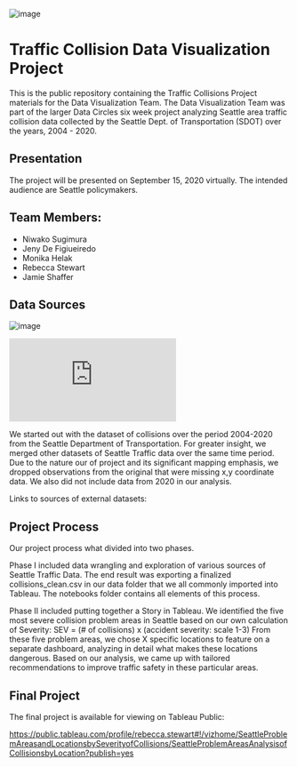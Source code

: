 
![image](https://user-images.githubusercontent.com/61078217/92278821-de522d80-eeaa-11ea-85b6-7c4586f23508.png)

# Traffic Collision Data Visualization Project

This is the public repository containing the Traffic Collisions Project materials for the Data Visualization Team. The Data Visualization Team was part of the larger Data Circles six week project analyzing Seattle area traffic collision data collected by the Seattle Dept. of Transportation (SDOT) over the years, 2004 - 2020.

## Presentation

The project will be presented on September 15, 2020 virtually. The intended audience are Seattle policymakers.

## Team Members:

- Niwako Sugimura  
- Jeny De Figiueiredo  
- Monika Helak  
- Rebecca Stewart  
- Jamie Shaffer

## Data Sources

![image](https://user-images.githubusercontent.com/61078217/92277985-148ead80-eea9-11ea-8bbd-6335cdac17a0.png)

![alt text](https://jendefig.github.io/README_sankey.html)

We started out with the dataset of collisions over the period 2004-2020 from the Seattle Department of Transportation. For greater insight, we merged other datasets of Seattle Traffic data over the same time period. Due to the nature our of project and its significant mapping emphasis, we dropped observations from the original that were missing x,y coordinate data. We also did not include data from 2020 in our analysis.

Links to sources of external datasets:



## Project Process

Our project process what divided into two phases. 

Phase I included data wrangling and exploration of various sources of Seattle Traffic Data. The end result was exporting a finalized collisions_clean.csv in our data folder that we all commonly imported into Tableau. The notebooks folder contains all elements of this process.

Phase II included putting together a Story in Tableau. We identified the five most severe collision problem areas in Seattle based on our own calculation of Severity: SEV = (# of collisions) x (accident severity: scale 1-3) 
From these five problem areas, we chose X specific locations to feature on a separate dashboard, analyzing in detail what makes these locations dangerous. Based on our analysis, we came up with tailored recommendations to improve traffic safety in these particular areas.


## Final Project 
The final project is available for viewing on Tableau Public:

https://public.tableau.com/profile/rebecca.stewart#!/vizhome/SeattleProblemAreasandLocationsbySeverityofCollisions/SeattleProblemAreasAnalysisofCollisionsbyLocation?publish=yes
